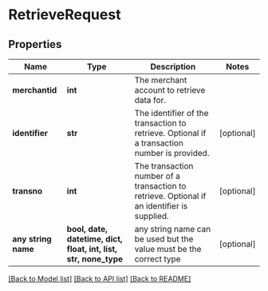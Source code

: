# RetrieveRequest


## Properties
Name | Type | Description | Notes
------------ | ------------- | ------------- | -------------
**merchantid** | **int** | The merchant account to retrieve data for. | 
**identifier** | **str** | The identifier of the transaction to retrieve. Optional if a transaction number is provided. | [optional] 
**transno** | **int** | The transaction number of a transaction to retrieve. Optional if an identifier is supplied. | [optional] 
**any string name** | **bool, date, datetime, dict, float, int, list, str, none_type** | any string name can be used but the value must be the correct type | [optional]

[[Back to Model list]](../README.md#documentation-for-models) [[Back to API list]](../README.md#documentation-for-api-endpoints) [[Back to README]](../README.md)


